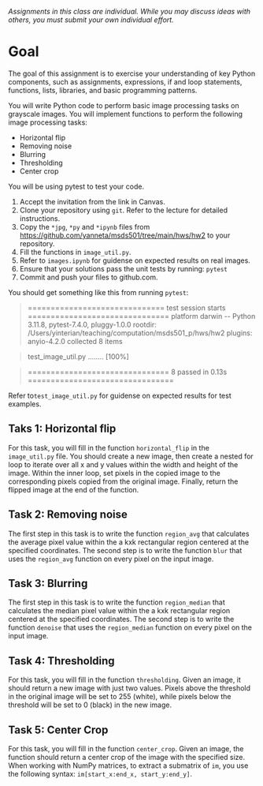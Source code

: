 *Assignments in this class are individual. While you may discuss ideas with others, you must submit your own individual effort.*

# Goal
The goal of this assignment is to exercise your understanding of key Python components, such as assignments, expressions, if and loop statements, functions, lists, libraries, and basic programming patterns.

You will write Python code to perform basic image processing tasks on grayscale images. You will implement functions to perform the following image processing tasks:

- Horizontal flip
- Removing noise
- Blurring
- Thresholding
- Center crop

You will be using pytest to test your code.

1. Accept the invitation from the link in Canvas.
2. Clone your repository using `git`. Refer to the lecture for detailed instructions.
3. Copy the `*jpg`, `*py` and  `*ipynb` files from https://github.com/yanneta/msds501/tree/main/hws/hw2 to your repository.
4. Fill the functions in `image_util.py`.
5. Refer to `images.ipynb` for guidense on expected results on real images. 
6. Ensure that your solutions pass the unit tests by running:
`pytest`
7. Commit and push your files to github.com.

You should get something like this from running `pytest`:

> ============================== test session starts ===============================
> platform darwin -- Python 3.11.8, pytest-7.4.0, pluggy-1.0.0
> rootdir: /Users/yinterian/teaching/computation/msds501_p/hws/hw2
> plugins: anyio-4.2.0
> collected 8 items

> test_image_util.py ........                                                [100%]

> =============================== 8 passed in 0.13s ================================

Refer to`test_image_util.py` for guidense on expected results for test examples.

## Taks 1: Horizontal flip

For this task, you will fill in the function `horizontal_flip` in the `image_util.py` file. You should create a new image, then create a nested for loop to iterate over all x and y values within the width and height of the image. Within the inner loop, set pixels in the copied image to the corresponding pixels copied from the original image. Finally, return the flipped image at the end of the function. 


## Task 2: Removing noise

The first step in this task is to write the function `region_avg` that calculates the average pixel value within the a kxk rectangular region centered at the specified coordinates. The second step is to write the function `blur` that uses the `region_avg` function on every pixel on the input image.


## Task 3: Blurring

The first step in this task is to write the function `region_median` that calculates the median  pixel value within the a kxk rectangular region centered at the specified coordinates. The second step is to write the function `denoise` that uses the `region_median` function on every pixel on the input image.

## Task 4: Thresholding
For this task, you will fill in the function `thresholding`. Given an image, it should return a new image with just two values. Pixels above the threshold in the original image will be set to 255 (white), while pixels below the threshold will be set to 0 (black) in the new image.

## Task 5: Center Crop
For this task, you will fill in the function `center_crop`.
Given an image, the function should return a center crop of the image with the specified size. 
When working with NumPy matrices, to extract a submatrix of `im`, you use the following syntax: `im[start_x:end_x, start_y:end_y]`.

